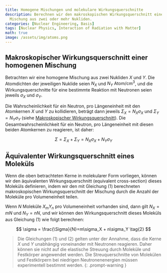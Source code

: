 ```yaml
---
title: Homogene Mischungen und molekulare Wirkungsquerschnitte
description: Berechnen wir den makroskopischen Wirkungsquerschnitt einer homogenen
  Mischung aus zwei oder mehr Nukliden.
categories: [Nuclear Engineering, Basis]
tags: [Nuclear Physics, Interaction of Radiation with Matter]
math: true
image: /assets/img/atoms.png
---
```

## Makroskopischer Wirkungsquerschnitt einer homogenen Mischung
Betrachten wir eine homogene Mischung aus zwei Nukliden $X$ und $Y$. Die Atomdichten der jeweiligen Nuklide seien $N_X$ und $N_Y$ $\text{Atom/cm}^3$, und die Wirkungsquerschnitte für eine bestimmte Reaktion mit Neutronen seien jeweils $\sigma_X$ und $\sigma_Y$. 

Die Wahrscheinlichkeit für ein Neutron, pro Längeneinheit mit den Atomkernen $X$ und $Y$ zu kollidieren, beträgt dann jeweils $\Sigma_X=N_X\sigma_X$ und $\Sigma_Y=N_Y\sigma_Y$ (siehe [Makroskopischer Wirkungsquerschnitt](/posts/Neutron-Interactions-and-Cross-sections/#makroskopischer-wirkungsquerschnitt-macroscopic-cross-section)). Die Gesamtwahrscheinlichkeit für ein Neutron, pro Längeneinheit mit diesen beiden Atomkernen zu reagieren, ist daher:

$$ \Sigma = \Sigma_X + \Sigma_Y = N_X\sigma_X + N_Y\sigma_Y \tag{1}$$

## Äquivalenter Wirkungsquerschnitt eines Moleküls
Wenn die oben betrachteten Kerne in molekularer Form vorliegen, können wir den äquivalenten Wirkungsquerschnitt (equivalent cross-section) dieses Moleküls definieren, indem wir den mit Gleichung (1) berechneten makroskopischen Wirkungsquerschnitt der Mischung durch die Anzahl der Moleküle pro Volumeneinheit teilen.

Wenn $N$ Moleküle $X_mY_n$ pro Volumeneinheit vorhanden sind, dann gilt $N_X=mN$ und $N_Y=nN$, und wir können den Wirkungsquerschnitt dieses Moleküls aus Gleichung (1) wie folgt berechnen:

$$ \sigma = \frac{\Sigma}{N}=m\sigma_X + n\sigma_Y \tag{2} $$

> Die Gleichungen (1) und (2) gelten unter der Annahme, dass die Kerne $X$ und $Y$ unabhängig voneinander mit Neutronen reagieren. Daher können sie nicht auf die elastische Streuung durch Moleküle und Festkörper angewendet werden.
> Die Streuquerschnitte von Molekülen und Festkörpern bei niedrigen Neutronenenergien müssen experimentell bestimmt werden.
{: .prompt-warning }
